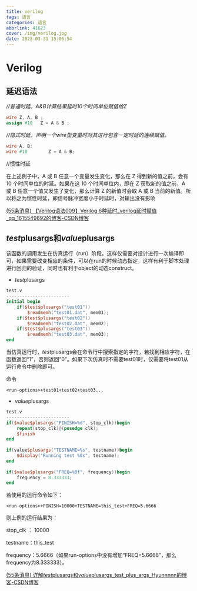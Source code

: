 ```yaml
---
title: verilog
tags: 语言
categories: 语言
abbrlink: 41623
cover: /img/verilog.jpg
date: 2023-03-31 15:06:54
---
```


# Verilog

## 延迟语法

*//普通时延，A&B计算结果延时10个时间单位赋值给Z*

```verilog
wire Z, A, B ;
assign #10   Z = A & B ;
```

*//隐式时延，声明一个wire型变量时对其进行包含一定时延的连续赋值。*

```verilog
wire A, B;
wire #10        Z = A & B;
```

//惯性时延

在上述例子中，A 或 B 任意一个变量发生变化，那么在 Z 得到新的值之前，会有 10 个时间单位的时延。如果在这 10 个时间单位内，即在 Z 获取新的值之前，A 或 B 任意一个值又发生了变化，那么计算 Z 的新值时会取 A 或 B 当前的新值。所以称之为惯性时延，即信号脉冲宽度小于时延时，对输出没有影响

[(55条消息) 【Verilog语法009】Verilog 6种延时_verilog延时赋值_qq_1615549892的博客-CSDN博客](https://blog.csdn.net/qq_32752869/article/details/121680766)





## $test$plusargs和$value$plusargs

该函数的调用发生在仿真运行（run）阶段。这样仅需要对设计进行一次编译即可，如果需要改变相应的条件，可以在run的时候动态指定，这样有利于脚本处理进行回归的验证，同时也有利于object的动态construct。

- $test$plusargs

```verilog
test.v
------------------------
initial begin
    if($test$plusargs("test01"))
        $readmemh("test01.dat", mem01);
    if($test$plusargs("test02"))
        $readmemh("test02.dat", mem02);
    if($test$plusargs("test03"))
        $readmemh("test03.dat", mem03);
end 
```

当仿真运行时，$test$plusargs会在命令行中搜索指定的字符，若找到相应字符，在函数返回“1”，否则返回“0”。如果下次仿真时不需要test01时，仅需要将test01从运行命令中删除即可。

命令

```
<run-options>+test01+test02+test03...
```

- $value$plusargs

```verilog
test.v
------------------------
if($value$plusargs("FINISH=%d", stop_clk))begin
    repeat(stop_clk)@(posedge clk);
    $finish
end 
 
if(value$plusargs("TESTNAME=%s", testname))begin
    $display("Running test %0s", testname);
end 
 
if($value$plusargs("FREQ=%0f", frequency))begin
    frequency = 8.333333;
end 
```

若使用的运行命令如下：

```
<run-options>+FINISH=10000+TESTNAME=this_test+FREQ=5.6666
```

则上例的运行结果为：

stop_clk ： 10000

testname：this_test

frequency：5.6666（如果run-options中没有增加“FREQ=5.6666”，那么frequency为8.333333）。

[(55条消息) 详解$test$plusargs和$value$plusargs_test_plus_args_Hyunnnnn的博客-CSDN博客](https://blog.csdn.net/github_33678609/article/details/86575671)
